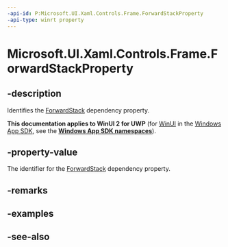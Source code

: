 ```yaml
---
-api-id: P:Microsoft.UI.Xaml.Controls.Frame.ForwardStackProperty
-api-type: winrt property
---
```


<!-- Property syntax
public Windows.UI.Xaml.DependencyProperty ForwardStackProperty { get; }
-->

# Microsoft.UI.Xaml.Controls.Frame.ForwardStackProperty

## -description
Identifies the [ForwardStack](frame_forwardstack.md) dependency property.

**This documentation applies to WinUI 2 for UWP** (for [WinUI](/windows/apps/winui/winui3/) in the [Windows App SDK](/windows/apps/windows-app-sdk/), see the **[Windows App SDK namespaces](/windows/windows-app-sdk/api/winrt/)**).

## -property-value
The identifier for the [ForwardStack](frame_forwardstack.md) dependency property.

## -remarks

## -examples

## -see-also
